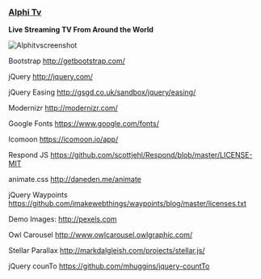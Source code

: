 ### [Alphi Tv](https://chrisjeffries24.github.io/AlphiTV/index.html)
**Live Streaming TV 
From Around the World**

![Alphitvscreenshot](https://user-images.githubusercontent.com/6659864/54073291-afdb9e00-4285-11e9-8ce1-68ac3fc7944a.png)




Bootstrap
http://getbootstrap.com/

jQuery
http://jquery.com/

jQuery Easing
http://gsgd.co.uk/sandbox/jquery/easing/

Modernizr
http://modernizr.com/

Google Fonts
https://www.google.com/fonts/

Icomoon
https://icomoon.io/app/

Respond JS
https://github.com/scottjehl/Respond/blob/master/LICENSE-MIT

animate.css
http://daneden.me/animate

jQuery Waypoints
https://github.com/imakewebthings/waypoints/blog/master/licenses.txt

Demo Images:
http://pexels.com

Owl Carousel
http://www.owlcarousel.owlgraphic.com/

Stellar Parallax
http://markdalgleish.com/projects/stellar.js/

jQuery counTo
https://github.com/mhuggins/jquery-countTo
